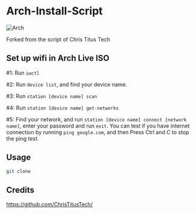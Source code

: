 # Arch-Install-Script

![Arch](/arch-wallpaper.png)

Forked from the script of Chris Titus Tech

## Set up wifi in Arch Live ISO

#1: Run `iwctl`

#2: Run `device list`, and find your device name.

#3: Run `station [device name] scan`

#4: Run `station [device name] get-networks`

#5: Find your network, and run `station [device name] connect [network name]`, enter your password and run `exit`. You can test if you have internet connection by running `ping google.com`, and then Press Ctrl and C to stop the ping test.

## Usage

```bash
git clone 
```
## Credits
https://github.com/ChrisTitusTech/
